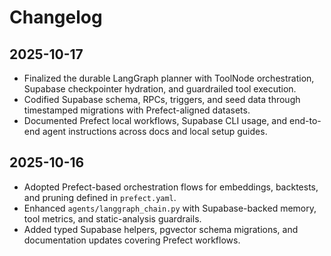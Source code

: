 # Changelog

## 2025-10-17

- Finalized the durable LangGraph planner with ToolNode orchestration, Supabase checkpointer hydration, and guardrailed tool execution.
- Codified Supabase schema, RPCs, triggers, and seed data through timestamped migrations with Prefect-aligned datasets.
- Documented Prefect local workflows, Supabase CLI usage, and end-to-end agent instructions across docs and local setup guides.

## 2025-10-16

- Adopted Prefect-based orchestration flows for embeddings, backtests, and pruning defined in `prefect.yaml`.
- Enhanced `agents/langgraph_chain.py` with Supabase-backed memory, tool metrics, and static-analysis guardrails.
- Added typed Supabase helpers, pgvector schema migrations, and documentation updates covering Prefect workflows.
